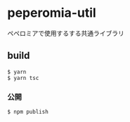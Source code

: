# peperomia-util

ペペロミアで使用するする共通ライブラリ

## build

```
$ yarn
$ yarn tsc
```

### 公開

```
$ npm publish
```